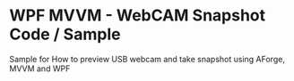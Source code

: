 WPF MVVM - WebCAM Snapshot Code / Sample
=====================

Sample for How to preview USB webcam and take snapshot using AForge, MVVM and WPF
